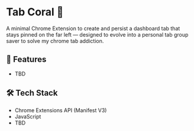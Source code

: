 # Tab Coral 🐠

A minimal Chrome Extension to create and persist a dashboard tab that stays pinned on the far left — designed to evolve into a personal tab group saver to solve my chrome tab addiction.

## 🚀 Features
- TBD

## 🛠 Tech Stack

- Chrome Extensions API (Manifest V3)
- JavaScript
- TBD




